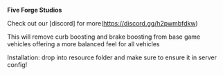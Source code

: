 **Five Forge Studios** 

Check out our [discord] for more(https://discord.gg/h2pwmbfdkw)

This will remove curb boosting and brake boosting from base game vehicles offering a more balanced feel for all vehicles

Installation: drop into resource folder and make sure to ensure it in server config!
